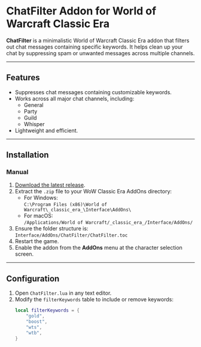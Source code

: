 # ChatFilter Addon for World of Warcraft Classic Era

**ChatFilter** is a minimalistic World of Warcraft Classic Era addon that filters out chat messages containing specific keywords. It helps clean up your chat by suppressing spam or unwanted messages across multiple channels.

---

## Features
- Suppresses chat messages containing customizable keywords.
- Works across all major chat channels, including:
  - General
  - Party
  - Guild
  - Whisper
- Lightweight and efficient.

---

## Installation

### Manual
1. [Download the latest release](https://github.com/Firs/ChatFilter/releases).
2. Extract the `.zip` file to your WoW Classic Era AddOns directory:
   - For Windows:  
     `C:\Program Files (x86)\World of Warcraft\_classic_era_\Interface\AddOns\`
   - For macOS:  
     `/Applications/World of Warcraft/_classic_era_/Interface/AddOns/`
3. Ensure the folder structure is:  
   `Interface/AddOns/ChatFilter/ChatFilter.toc`
4. Restart the game.
5. Enable the addon from the **AddOns** menu at the character selection screen.

---

## Configuration

1. Open `ChatFilter.lua` in any text editor.
2. Modify the `filterKeywords` table to include or remove keywords:
   ```lua
   local filterKeywords = {
       "gold",
       "boost",
       "wts",
       "wtb",
   }
